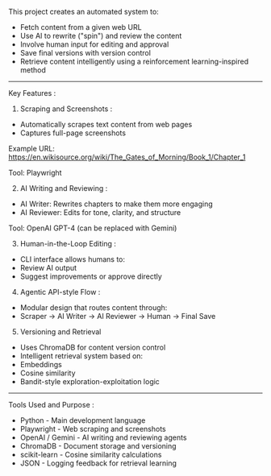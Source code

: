 This project creates an automated system to:

- Fetch content from a given web URL
- Use AI to rewrite ("spin") and review the content
- Involve human input for editing and approval
- Save final versions with version control
- Retrieve content intelligently using a reinforcement learning-inspired method

---------------------------------------------------------------------------------------

Key Features : 

1. Scraping and Screenshots :
- Automatically scrapes text content from web pages
- Captures full-page screenshots

Example URL:
https://en.wikisource.org/wiki/The_Gates_of_Morning/Book_1/Chapter_1

Tool: Playwright

2. AI Writing and Reviewing :
- AI Writer: Rewrites chapters to make them more engaging
- AI Reviewer: Edits for tone, clarity, and structure

Tool: OpenAI GPT-4 (can be replaced with Gemini)

3. Human-in-the-Loop Editing :
- CLI interface allows humans to:
- Review AI output
- Suggest improvements or approve directly

4. Agentic API-style Flow :
- Modular design that routes content through:
- Scraper → AI Writer → AI Reviewer → Human → Final Save

5. Versioning and Retrieval
- Uses ChromaDB for content version control
- Intelligent retrieval system based on:
- Embeddings
- Cosine similarity
- Bandit-style exploration-exploitation logic

---------------------------------------------------------------------------------------------

Tools Used and Purpose :

- Python - Main development language
- Playwright	- Web scraping and screenshots
- OpenAI / Gemini	- AI writing and reviewing agents
- ChromaDB	- Document storage and versioning
- scikit-learn	- Cosine similarity calculations
- JSON	- Logging feedback for retrieval learning

